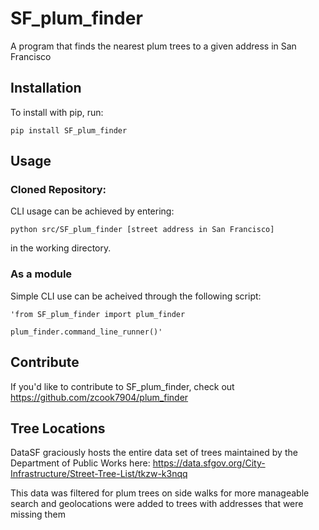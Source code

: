 SF_plum_finder
======

A program that finds the nearest plum trees to a given address in San Francisco

Installation
------------

To install with pip, run:

    pip install SF_plum_finder


Usage
----------
### Cloned Repository:
CLI usage can be achieved by entering:

```python src/SF_plum_finder [street address in San Francisco]```

in the working directory.

### As a module
Simple CLI use can be acheived through the following script:
```
'from SF_plum_finder import plum_finder

plum_finder.command_line_runner()'
```



Contribute
----------
If you'd like to contribute to SF_plum_finder, check out https://github.com/zcook7904/plum_finder

Tree Locations
----------
DataSF graciously hosts the entire data set of trees maintained by the Department of Public Works here: 
https://data.sfgov.org/City-Infrastructure/Street-Tree-List/tkzw-k3nqq

This data was filtered for plum trees on side walks for more manageable search and geolocations were added to trees 
with addresses that were missing them